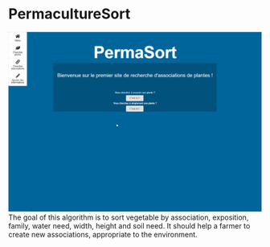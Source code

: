 # PermacultureSort
![Alt text](/Images/permasortAPI.gif)
The goal of this algorithm is to sort vegetable by association, exposition, family, water need, width, height and soil need. It should help a farmer to create new associations, appropriate to the environment. 

